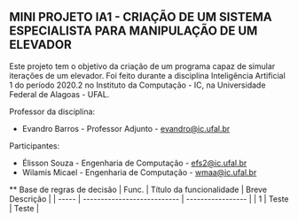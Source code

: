 ## MINI PROJETO IA1 - CRIAÇÃO DE UM SISTEMA ESPECIALISTA PARA MANIPULAÇÃO DE UM ELEVADOR

Este projeto tem o objetivo da criação de um programa capaz de simular iterações de um elevador. Foi feito durante a disciplina Inteligência Artificial 1 do período 2020.2 no Instituto da Computação - IC, na Universidade Federal de Alagoas - UFAL.

Professor da disciplina:
* Evandro Barros           - Professor Adjunto              - evandro@ic.ufal.br

Participantes:
* Élisson Souza            - Engenharia de Computação       - efs2@ic.ufal.br
* Wilamis Micael           - Engenharia de Computação       - wmaa@ic.ufal.br

** Base de regras de decisão
| Func. |  Título da funcionalidade                  |   Breve Descrição  |
| ----- | ---------------------------                |  ----------------- |
|   1   |     Teste                                  | Teste |
